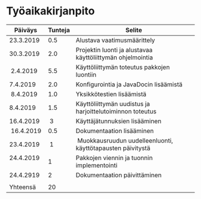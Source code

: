 # Työaikakirjanpito

| Päiväys       | Tunteja       | Selite       |
| ------------- | ------------- | ------------ |
| 23.3.2019     | 0.5           | Alustava vaatimusmäärittely |
| 30.3.2019     | 2.0           | Projektin luonti ja alustavaa käyttöliittymän ohjelmointia |
| 2.4.2019      | 5.5           | Käyttöliittymän toteutus pakkojen luontiin |
| 7.4.2019      | 2.0           | Konfigurointia ja JavaDocin lisäämistä |
| 8.4.2019      | 1.0           | Yksikkötestien lisäämistä |
| 8.4.2019      | 1.5           | Käyttöliittymän uudistus ja harjoittelutoiminnon toteutus |
| 16.4.2019     | 3             | Käyttäjätunnuksien lisääminen |
| 16.4.2019     | 0.5           | Dokumentaation lisääminen |
| 23.4.2019     | 1             | Muokkausruudun uudelleenluonti, käyttötapausten päivitystä |
| 24.4.2019     | 1             | Pakkojen viennin ja tuonnin implementointi |
| 24.4.2919     | 2             | Dokumentaation päivittäminen |
|               |               |              |
| Yhteensä      | 20                           |
